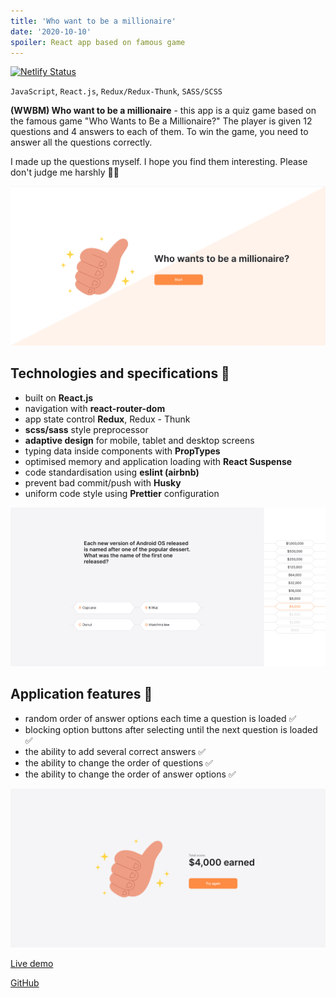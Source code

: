 ```yaml
---
title: 'Who want to be a millionaire'
date: '2020-10-10'
spoiler: React app based on famous game
---
```


[![Netlify Status](https://api.netlify.com/api/v1/badges/909b5a7a-a98a-4770-a58c-71e72e38cf64/deploy-status)](https://app.netlify.com/sites/affectionate-sammet-b40bc3/deploys)

`JavaScript`, `React.js`, `Redux/Redux-Thunk`, `SASS/SCSS`


**(WWBM) Who want to be a millionaire** - this app is a quiz game based on the famous game "Who Wants to Be a Millionaire?" The player is given 12 questions and 4 answers to each of them. To win the game, you need to answer all the questions correctly.

I made up the questions myself. I hope you find them interesting. Please don't judge me harshly 🤷‍♂️ 

![Who want to be a millionaire](./wwbm1.png)

## Technologies and specifications 🧬

- built on **React.js**
- navigation with **react-router-dom**
- app state control **Redux**, Redux - Thunk
- **scss/sass** style preprocessor
- **adaptive design** for mobile, tablet and desktop screens
- typing data inside components with **PropTypes**
- optimised memory and application loading with **React Suspense**
- code standardisation using **eslint (airbnb)**
- prevent bad commit/push with **Husky**
- uniform code style using **Prettier** configuration

![Who want to be a millionaire](./wwbm2.png)

## Application features 🚀

- random order of answer options each time a question is loaded ✅
- blocking option buttons after selecting until the next question is loaded ✅
- the ability to add several correct answers ✅
- the ability to change the order of questions ✅
- the ability to change the order of answer options ✅

![Who want to be a millionaire](./wwbm3.png)


[Live demo](https://affectionate-sammet-b40bc3.netlify.app/)

[GitHub](https://github.com/mort-gh/wwbm-genesis)